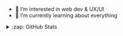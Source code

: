 - 👀 I’m interested in web dev & UX/UI
- 🌱 I’m currently learning about everything


<!---
emma-dougherty/emma-dougherty is a ✨ special ✨ repository because its `README.md` (this file) appears on your GitHub profile.
You can click the Preview link to take a look at your changes.
--->


<details>
  <summary>:zap: GitHub Stats</summary>
  <img align=“left” alt=“<Emma-Dougherty>’s GitHub Stats” src=“https://github-readme-stats.vercel.app/api?username=<emma-dougherty>&show_icons=true&hide_border=false&title_color=ff652f&icon_color=FFE400&bg_color=09131B&text_color=ffffff&border_color=0c1a25” />
  </details>
